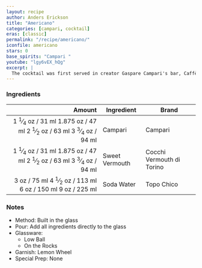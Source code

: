 ```yaml
---
layout: recipe
author: Anders Erickson
title: "Americano"
categories: [campari, cocktail]
eras: [classic]
permalink: "/recipe/americano/"
iconfile: americano
stars: 0
base_spirits: "Campari "
youtube: "lgy6vEX_hQg"
excerpt: |
  The cocktail was first served in creator Gaspare Campari's bar, Caffè Campari in Milan, in the 1860s, an American man, who was under the impression that Campari was a long drink, ordered it, hated it, and said it would be better served iced and fizzy. He ordered a Campari and soda which became too bitter; after a few iterations he and the esteemed bartender decided on Vermouth as the perfect blend. It is the direct descendant of the "Milano-Torino" which consisted of Campari, the bitter liqueur from Milan (Milano) and Punt e Mes, the vermouth from Turin (Torino) but lacked soda water. This drink was itself a descendant of the "Torino-Milano", a concoction consisting of equal parts Campari and Amaro Cora.
---
```


### Ingredients

|  Amount | Ingredient     | Brand                     |
| ------: | -------------- | ------------------------- |
| <span class="onex active">1 <sup>1</sup>&frasl;<sub>4</sub> oz  / 31 ml</span> <span class="onehalfx">1.875 oz  / 47 ml</span> <span class="twox">2 <sup>1</sup>&frasl;<sub>2</sub> oz  / 63 ml</span> <span class="threex">3 <sup>3</sup>&frasl;<sub>4</sub> oz  / 94 ml</span>| Campari        | Campari                   |
| <span class="onex active">1 <sup>1</sup>&frasl;<sub>4</sub> oz  / 31 ml</span> <span class="onehalfx">1.875 oz  / 47 ml</span> <span class="twox">2 <sup>1</sup>&frasl;<sub>2</sub> oz  / 63 ml</span> <span class="threex">3 <sup>3</sup>&frasl;<sub>4</sub> oz  / 94 ml</span>| Sweet Vermouth | Cocchi Vermouth di Torino |
|    <span class="onex active">3 oz  / 75 ml</span> <span class="onehalfx">4 <sup>1</sup>&frasl;<sub>2</sub> oz  / 113 ml</span> <span class="twox">6 oz  / 150 ml</span> <span class="threex">9 oz  / 225 ml</span>| Soda Water     | Topo Chico                |

### Notes

- Method: Built in the glass
- Pour: Add all ingredients directly to the glass
- Glassware:
  - Low Ball
  - On the Rocks
- Garnish: Lemon Wheel
- Special Prep: None

    
<script type="application/ld+json">
{
  "@context": "https://schema.org",
  "@type": "Recipe",
  "author": {
    "@type": "Person",
    "name": "{{ page.author }}"
    },
  "description": "{{ page.excerpt | strip_html | replace: '"', "'" }}",
  "image": "{% for ingredient in site.data[page.iconfile].images.ingredient limit: 1 %}{{ ingredient.url }}{% endfor %}",
  "recipeIngredient": [  "1.25 oz Campari ",
  "1.25 oz Sweet Vermouth",
  " 3 oz Soda Water"],
  "name": "{{ page.title }}",
  "recipeInstructions": [
      {
    '@type': 'HowToStep',
    'text': '- Method: Built in the glass
'
  },  {
    '@type': 'HowToStep',
    'text': '- Pour: Add all ingredients directly to the glass
'
  },  {
    '@type': 'HowToStep',
    'text': '- Glassware:
'
  },  {
    '@type': 'HowToStep',
    'text': '  - Low Ball
'
  },  {
    '@type': 'HowToStep',
    'text': '  - On the Rocks
'
  },  {
    '@type': 'HowToStep',
    'text': '- Garnish: Lemon Wheel
'
  },  {
    '@type': 'HowToStep',
    'text': '- Special Prep: None
'
  }
    ],
  "recipeYield": "1 cocktail",
  "recipeCategory": "cocktail",
  "aggregateRating": "{%- if page.stars -%}{%- include stars_metadata.html %} out of 5{% else %}NA{%- endif -%}",
  "recipeCuisine": "global",
  "prepTime": "PT20M",
  "cookTime": "PT15S",
  "keywords": "{{ page.title }}, cocktail, {{ page.eras }}, {%- include category_metadata.html -%}, {%- include spirits_metadata.html -%}",
}
</script>

    